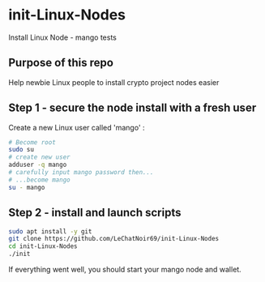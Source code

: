 # init-Linux-Nodes
Install Linux Node - mango tests

## Purpose of this repo
Help newbie Linux people to install crypto project nodes easier

## Step 1 - secure the node install with a fresh user

Create a new Linux user called 'mango' :
```bash
# Become root
sudo su
# create new user 
adduser -q mango
# carefully input mango password then...
# ...become mango
su - mango
```

## Step 2 - install and launch scripts
```sh
sudo apt install -y git
git clone https://github.com/LeChatNoir69/init-Linux-Nodes
cd init-Linux-Nodes
./init
```
If everything went well, you should start your mango node and wallet.
